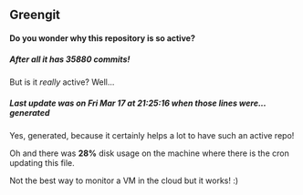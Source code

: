 ## Greengit

#### Do you wonder why this repository is so active?

##### After all it has 35880 commits!

But is it *really* active? Well...

##### Last update was on Fri Mar 17 at 21:25:16 when those lines were... generated

Yes, generated, because it certainly helps a lot to have such an active repo!

Oh and there was **28%** disk usage on the machine
where there is the cron updating this file.

Not the best way to monitor a VM in the cloud but it works! :)
